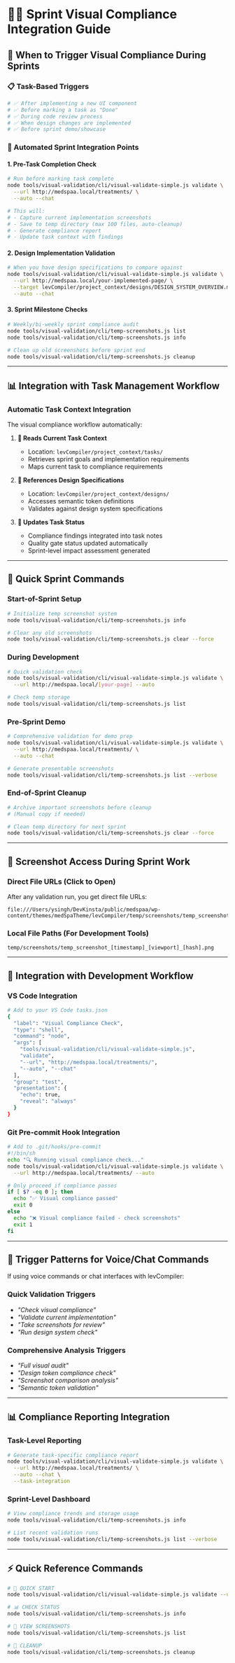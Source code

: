 # 🏃‍♂️ Sprint Visual Compliance Integration Guide

## 🎯 **When to Trigger Visual Compliance During Sprints**

### **📋 Task-Based Triggers**
```bash
# ✅ After implementing a new UI component
# ✅ Before marking a task as "Done"
# ✅ During code review process
# ✅ When design changes are implemented
# ✅ Before sprint demo/showcase
```

### **🔄 Automated Sprint Integration Points**

#### **1. Pre-Task Completion Check**
```bash
# Run before marking task complete
node tools/visual-validation/cli/visual-validate-simple.js validate \
  --url http://medspaa.local/treatments/ \
  --auto --chat

# This will:
# - Capture current implementation screenshots
# - Save to temp directory (max 100 files, auto-cleanup)
# - Generate compliance report
# - Update task context with findings
```

#### **2. Design Implementation Validation**
```bash
# When you have design specifications to compare against
node tools/visual-validation/cli/visual-validate-simple.js validate \
  --url http://medspaa.local/your-implemented-page/ \
  --target levCompiler/project_context/designs/DESIGN_SYSTEM_OVERVIEW.md \
  --auto --chat
```

#### **3. Sprint Milestone Checks**
```bash
# Weekly/bi-weekly sprint compliance audit
node tools/visual-validation/cli/temp-screenshots.js list
node tools/visual-validation/cli/temp-screenshots.js info

# Clean up old screenshots before sprint end
node tools/visual-validation/cli/temp-screenshots.js cleanup
```

---

## **📊 Integration with Task Management Workflow**

### **Automatic Task Context Integration**
The visual compliance workflow automatically:

1. **📂 Reads Current Task Context**
   - Location: `levCompiler/project_context/tasks/`
   - Retrieves sprint goals and implementation requirements
   - Maps current task to compliance requirements

2. **🎨 References Design Specifications**
   - Location: `levCompiler/project_context/designs/`
   - Accesses semantic token definitions
   - Validates against design system specifications

3. **📝 Updates Task Status**
   - Compliance findings integrated into task notes
   - Quality gate status updated automatically
   - Sprint-level impact assessment generated

---

## **🎯 Quick Sprint Commands**

### **Start-of-Sprint Setup**
```bash
# Initialize temp screenshot system
node tools/visual-validation/cli/temp-screenshots.js info

# Clear any old screenshots
node tools/visual-validation/cli/temp-screenshots.js clear --force
```

### **During Development**
```bash
# Quick validation check
node tools/visual-validation/cli/visual-validate-simple.js validate \
  --url http://medspaa.local/[your-page] --auto

# Check temp storage
node tools/visual-validation/cli/temp-screenshots.js list
```

### **Pre-Sprint Demo**
```bash
# Comprehensive validation for demo prep
node tools/visual-validation/cli/visual-validate-simple.js validate \
  --url http://medspaa.local/treatments/ \
  --auto --chat

# Generate presentable screenshots
node tools/visual-validation/cli/temp-screenshots.js list --verbose
```

### **End-of-Sprint Cleanup**
```bash
# Archive important screenshots before cleanup
# (Manual copy if needed)

# Clean temp directory for next sprint
node tools/visual-validation/cli/temp-screenshots.js clear --force
```

---

## **📱 Screenshot Access During Sprint Work**

### **Direct File URLs (Click to Open)**
After any validation run, you get direct file URLs:
```
file:///Users/ysingh/DevKinsta/public/medspaa/wp-content/themes/medSpaTheme/levCompiler/temp/screenshots/temp_screenshot_[timestamp]_[viewport]_[hash].png
```

### **Local File Paths (For Development Tools)**
```
temp/screenshots/temp_screenshot_[timestamp]_[viewport]_[hash].png
```

---

## **🎪 Integration with Development Workflow**

### **VS Code Integration**
```bash
# Add to your VS Code tasks.json
{
  "label": "Visual Compliance Check",
  "type": "shell",
  "command": "node",
  "args": [
    "tools/visual-validation/cli/visual-validate-simple.js",
    "validate",
    "--url", "http://medspaa.local/treatments/",
    "--auto", "--chat"
  ],
  "group": "test",
  "presentation": {
    "echo": true,
    "reveal": "always"
  }
}
```

### **Git Pre-commit Hook Integration**
```bash
# Add to .git/hooks/pre-commit
#!/bin/sh
echo "🔍 Running visual compliance check..."
node tools/visual-validation/cli/visual-validate-simple.js validate \
  --url http://medspaa.local/treatments/ --auto

# Only proceed if compliance passes
if [ $? -eq 0 ]; then
  echo "✅ Visual compliance passed"
  exit 0
else
  echo "❌ Visual compliance failed - check screenshots"
  exit 1
fi
```

---

## **🎯 Trigger Patterns for Voice/Chat Commands**

If using voice commands or chat interfaces with levCompiler:

### **Quick Validation Triggers**
- *"Check visual compliance"*
- *"Validate current implementation"*
- *"Take screenshots for review"*
- *"Run design system check"*

### **Comprehensive Analysis Triggers**
- *"Full visual audit"*
- *"Design token compliance check"*
- *"Screenshot comparison analysis"*
- *"Semantic token validation"*

---

## **📊 Compliance Reporting Integration**

### **Task-Level Reporting**
```bash
# Generate task-specific compliance report
node tools/visual-validation/cli/visual-validate-simple.js validate \
  --url http://medspaa.local/treatments/ \
  --auto --chat \
  --task-integration
```

### **Sprint-Level Dashboard**
```bash
# View compliance trends and storage usage
node tools/visual-validation/cli/temp-screenshots.js info

# List recent validation runs
node tools/visual-validation/cli/temp-screenshots.js list --verbose
```

---

## **⚡ Quick Reference Commands**

```bash
# 🚀 QUICK START
node tools/visual-validation/cli/visual-validate-simple.js validate --url http://medspaa.local/treatments/ --auto

# 📊 CHECK STATUS  
node tools/visual-validation/cli/temp-screenshots.js info

# 📱 VIEW SCREENSHOTS
node tools/visual-validation/cli/temp-screenshots.js list

# 🧹 CLEANUP
node tools/visual-validation/cli/temp-screenshots.js cleanup
``` 
